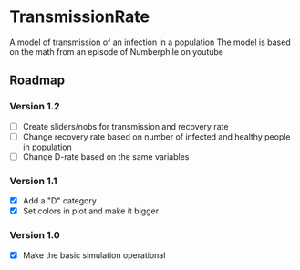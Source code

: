 # TransmissionRate
A model of transmission of an infection in a population
The model is based on the math from an episode of Numberphile on youtube

## Roadmap

### Version 1.2
- [ ] Create sliders/nobs for transmission and recovery rate
- [ ] Change recovery rate based on number of infected and healthy people in population
- [ ] Change D-rate based on the same variables

### Version 1.1
- [x] Add a "D" category
- [x] Set colors in plot and make it bigger

### Version 1.0
- [x] Make the basic simulation operational

